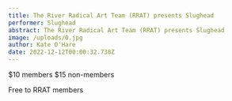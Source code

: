 ```yaml
---
title: The River Radical Art Team (RRAT) presents Slughead
performer: Slughead
abstract: The River Radical Art Team (RRAT) presents Slughead
image: /uploads/0.jpg
author: Kate O'Hare
date: 2022-12-12T00:00:32.738Z
---
```

$10 members
$15 non-members

F﻿ree to RRAT members